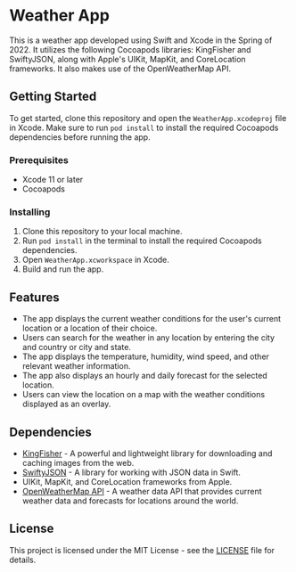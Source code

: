 # Weather App

This is a weather app developed using Swift and Xcode in the Spring of 2022. It utilizes the following Cocoapods libraries: KingFisher and SwiftyJSON, along with Apple's UIKit, MapKit, and CoreLocation frameworks. It also makes use of the OpenWeatherMap API.

## Getting Started

To get started, clone this repository and open the `WeatherApp.xcodeproj` file in Xcode. Make sure to run `pod install` to install the required Cocoapods dependencies before running the app.

### Prerequisites

- Xcode 11 or later
- Cocoapods

### Installing

1. Clone this repository to your local machine.
2. Run `pod install` in the terminal to install the required Cocoapods dependencies.
3. Open `WeatherApp.xcworkspace` in Xcode.
4. Build and run the app.

## Features

- The app displays the current weather conditions for the user's current location or a location of their choice.
- Users can search for the weather in any location by entering the city and country or city and state.
- The app displays the temperature, humidity, wind speed, and other relevant weather information.
- The app also displays an hourly and daily forecast for the selected location.
- Users can view the location on a map with the weather conditions displayed as an overlay.

## Dependencies

- [KingFisher](https://github.com/onevcat/Kingfisher) - A powerful and lightweight library for downloading and caching images from the web.
- [SwiftyJSON](https://github.com/SwiftyJSON/SwiftyJSON) - A library for working with JSON data in Swift.
- UIKit, MapKit, and CoreLocation frameworks from Apple.
- [OpenWeatherMap API](https://openweathermap.org/api) - A weather data API that provides current weather data and forecasts for locations around the world.

## License

This project is licensed under the MIT License - see the [LICENSE](LICENSE) file for details.
